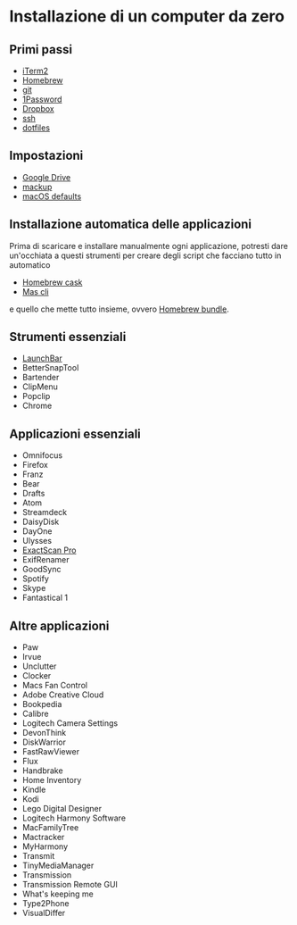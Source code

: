 # Installazione di un computer da zero

## Primi passi

- [iTerm2](../applications/iterm2.md)
- [Homebrew](../applications/homebrew.md)
- [git](../applications/git.md)
- [1Password](../applications/1password.md)
- [Dropbox](../applications/dropbox.md)
- [ssh](../applications/ssh.md)
- [dotfiles](dotfiles.md)

## Impostazioni

- [Google Drive](../applications/google-drive.md)
- [mackup](../applications/mackup.md)
- [macOS defaults](macos-defaults.md)

## Installazione automatica delle applicazioni
Prima di scaricare e installare manualmente ogni applicazione, potresti dare un'occhiata a questi strumenti per creare degli script che facciano tutto in automatico

- [Homebrew cask](https://github.com/Homebrew/homebrew-cask)
- [Mas cli](https://github.com/mas-cli/mas)

e quello che mette tutto insieme, ovvero [Homebrew bundle](https://pumpingco.de/blog/brewfile/).

## Strumenti essenziali

- [LaunchBar](../applications/launchbar.md)
- BetterSnapTool
- Bartender
- ClipMenu
- Popclip
- Chrome

## Applicazioni essenziali
- Omnifocus
- Firefox
- Franz
- Bear
- Drafts
- Atom
- Streamdeck
- DaisyDisk
- DayOne
- Ulysses
- [ExactScan Pro](../applications/exactscan.md)
- ExifRenamer
- GoodSync
- Spotify
- Skype
- Fantastical 1

## Altre applicazioni
- Paw
- Irvue
- Unclutter
- Clocker
- Macs Fan Control
- Adobe Creative Cloud
- Bookpedia
- Calibre
- Logitech Camera Settings
- DevonThink
- DiskWarrior
- FastRawViewer
- Flux
- Handbrake
- Home Inventory
- Kindle
- Kodi
- Lego Digital Designer
- Logitech Harmony Software
- MacFamilyTree
- Mactracker
- MyHarmony
- Transmit
- TinyMediaManager
- Transmission
- Transmission Remote GUI
- What's keeping me
- Type2Phone
- VisualDiffer
